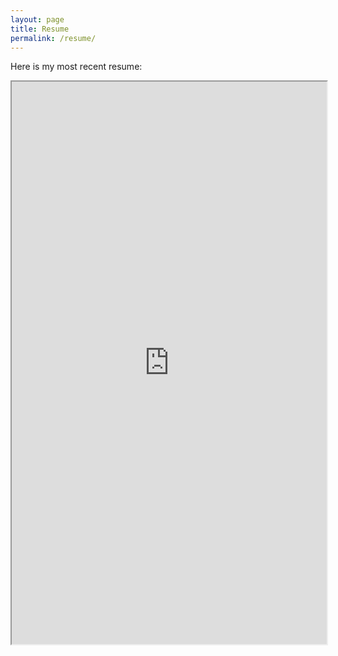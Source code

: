 ```yaml
---
layout: page
title: Resume
permalink: /resume/
---
```

Here is my most recent resume:
<iframe src="https://drive.google.com/file/d/1RCicuc_4YGVZUivPnkCD6pFu2V9N7_nR/preview" width="100%" height="900px"></iframe>
